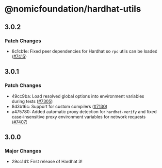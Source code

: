 # @nomicfoundation/hardhat-utils

## 3.0.2

### Patch Changes

- 8c1cb1e: Fixed peer dependencies for Hardhat so `rpc` utils can be loaded ([#7415](https://github.com/NomicFoundation/hardhat/issues/7415))

## 3.0.1

### Patch Changes

- 49cc9ba: Load resolved global options into environment variables during tests ([#7305](https://github.com/NomicFoundation/hardhat/pull/7305))
- 8d3b16c: Support for custom compilers ([#7130](https://github.com/NomicFoundation/hardhat/issues/7130))
- a475780: Added automatic proxy detection for `hardhat-verify` and fixed case-insensitive proxy environment variables for network requests ([#7407](https://github.com/NomicFoundation/hardhat/pull/7407))

## 3.0.0

### Major Changes

- 29cc141: First release of Hardhat 3!
